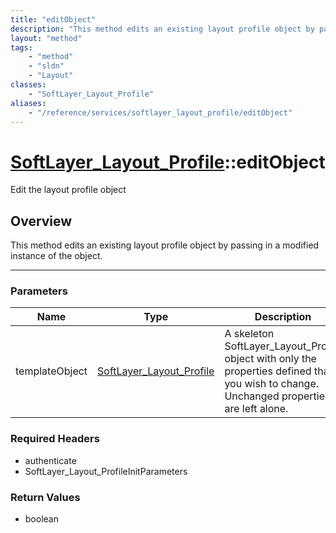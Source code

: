 ```yaml
---
title: "editObject"
description: "This method edits an existing layout profile object by passing in a modified instance of the object."
layout: "method"
tags:
    - "method"
    - "sldn"
    - "Layout"
classes:
    - "SoftLayer_Layout_Profile"
aliases:
    - "/reference/services/softlayer_layout_profile/editObject"
---
```

# [SoftLayer_Layout_Profile](/reference/services/SoftLayer_Layout_Profile)::editObject

Edit the layout profile object


## Overview 
This method edits an existing layout profile object by passing in a modified instance of the object. 

-----

### Parameters 
|Name | Type | Description |
| --- | --- | --- |
|templateObject| <a href='/reference/datatypes/SoftLayer_Layout_Profile'>SoftLayer_Layout_Profile </a>| A skeleton SoftLayer_Layout_Profile object with only the properties defined that you wish to change. Unchanged properties are left alone.|


### Required Headers
* authenticate
* SoftLayer_Layout_ProfileInitParameters


### Return Values
* boolean




